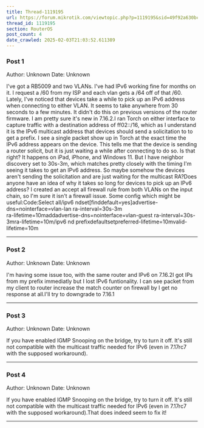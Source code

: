 ```yaml
---
title: Thread-1119195
url: https://forum.mikrotik.com/viewtopic.php?p=1119195&sid=49f92a630bc7970d8ca50523be880e8f#p1119195
thread_id: 1119195
section: RouterOS
post_count: 4
date_crawled: 2025-02-03T21:03:52.611389
---
```


### Post 1
Author: Unknown
Date: Unknown

I've got a RB5009 and two VLANs. I've had IPv6 working fine for months on it. I request a /60 from my ISP and each vlan gets a /64 off of that /60. Lately, I've noticed that devices take a while to pick up an IPv6 address when connecting to either VLAN. It seems to take anywhere from 30 seconds to a few minutes. It didn't do this on previous versions of the router firmware. I am pretty sure it's new in 7.16.2.I ran Torch on either interface to capture traffic with a destination address of ff02::/16, which as I understand it is the IPv6 multicast address that devices should send a solicitation to to get a prefix. I see a single packet show up in Torch at the exact time the IPv6 address appears on the device. This tells me that the device is sending a router solicit, but it is just waiting a while after connecting to do so. Is that right? It happens on iPad, iPhone, and Windows 11. But I have neighbor discovery set to 30s-3m, which matches pretty closely with the timing I'm seeing it takes to get an IPv6 address. So maybe somehow the devices aren't sending the solicitation and are just waiting for the multicast RA?Does anyone have an idea of why it takes so long for devices to pick up an IPv6 address? I created an accept all firewall rule from both VLANs on the input chain, so I'm sure it isn't a firewall issue. Some config which might be useful:Code:Select all/ipv6 ndset[finddefault=yes]advertise-dns=nointerface=vlan-lan ra-interval=30s-3m\
    ra-lifetime=10maddadvertise-dns=nointerface=vlan-guest ra-interval=30s-3mra-lifetime=10m/ipv6 nd prefixdefaultsetpreferred-lifetime=10mvalid-lifetime=10m

---
### Post 2
Author: Unknown
Date: Unknown

I'm having some issue too, with the same router and IPv6 on 7.16.2I got IPs from my prefix immediatly but I lost IPv6 funtionality. I can see packet from my client to router increase the match counter on firewall by I get no response at all.I'll try to downgrade to 7.16.1

---
### Post 3
Author: Unknown
Date: Unknown

If you have enabled IGMP Snooping on the bridge, try to turn it off. It's still not compatible with the multicast traffic needed for IPv6 (even in 7.17rc7 with the supposed workaround).

---
### Post 4
Author: Unknown
Date: Unknown

If you have enabled IGMP Snooping on the bridge, try to turn it off. It's still not compatible with the multicast traffic needed for IPv6 (even in 7.17rc7 with the supposed workaround).That does indeed seem to fix it!

---
